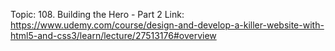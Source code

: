 Topic: 108. Building the Hero - Part 2
Link: https://www.udemy.com/course/design-and-develop-a-killer-website-with-html5-and-css3/learn/lecture/27513176#overview



